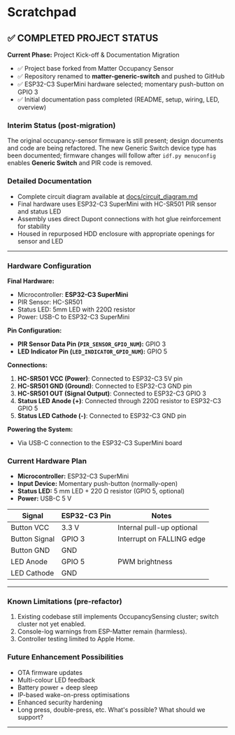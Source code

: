 # Scratchpad

## ✅ COMPLETED PROJECT STATUS

**Current Phase:** Project Kick-off & Documentation Migration
- ✅ Project base forked from Matter Occupancy Sensor
- ✅ Repository renamed to **matter-generic-switch** and pushed to GitHub
- ✅ ESP32-C3 SuperMini hardware selected; momentary push-button on GPIO 3
- ✅ Initial documentation pass completed (README, setup, wiring, LED, overview)

### Interim Status (post-migration)
The original occupancy-sensor firmware is still present; design documents and code are being refactored.  The new Generic Switch device type has been documented; firmware changes will follow after `idf.py menuconfig` enables **Generic Switch** and PIR code is removed.

### Detailed Documentation
- Complete circuit diagram available at [docs/circuit_diagram.md](docs/circuit_diagram.md)
- Final hardware uses ESP32-C3 SuperMini with HC-SR501 PIR sensor and status LED
- Assembly uses direct Dupont connections with hot glue reinforcement for stability
- Housed in repurposed HDD enclosure with appropriate openings for sensor and LED

---

### Hardware Configuration

**Final Hardware:**
*   Microcontroller: **ESP32-C3 SuperMini**
*   PIR Sensor: HC-SR501
*   Status LED: 5mm LED with 220Ω resistor
*   Power: USB-C to ESP32-C3 SuperMini

**Pin Configuration:**

*   **PIR Sensor Data Pin (`PIR_SENSOR_GPIO_NUM`):** GPIO 3
*   **LED Indicator Pin (`LED_INDICATOR_GPIO_NUM`):** GPIO 5

**Connections:**

1.  **HC-SR501 VCC (Power)**: Connected to ESP32-C3 5V pin
2.  **HC-SR501 GND (Ground)**: Connected to ESP32-C3 GND pin
3.  **HC-SR501 OUT (Signal Output)**: Connected to ESP32-C3 GPIO 3
4.  **Status LED Anode (+)**: Connected through 220Ω resistor to ESP32-C3 GPIO 5
5.  **Status LED Cathode (-)**: Connected to ESP32-C3 GND pin

**Powering the System:**
*   Via USB-C connection to the ESP32-C3 SuperMini board

### Current Hardware Plan

* **Microcontroller:** ESP32-C3 SuperMini
* **Input Device:** Momentary push-button (normally-open)
* **Status LED:** 5 mm LED + 220 Ω resistor (GPIO 5, optional)
* **Power:** USB-C 5 V

| Signal | ESP32-C3 Pin | Notes |
|--------|--------------|-------|
| Button VCC | 3.3 V | Internal pull-up optional |
| Button Signal | GPIO 3 | Interrupt on FALLING edge |
| Button GND | GND | |
| LED Anode | GPIO 5 | PWM brightness |
| LED Cathode | GND | |

---

### Known Limitations (pre-refactor)

1. Existing codebase still implements OccupancySensing cluster; switch cluster not yet enabled.
2. Console-log warnings from ESP-Matter remain (harmless).
3. Controller testing limited to Apple Home.

### Future Enhancement Possibilities

* OTA firmware updates
* Multi-colour LED feedback
* Battery power + deep sleep
* IP-based wake-on-press optimisations
* Enhanced security hardening
* Long press, double-press, etc. What's possible? What should we support?

---


